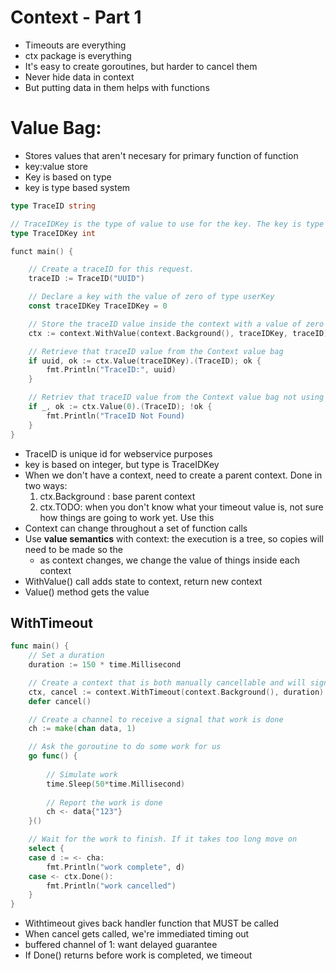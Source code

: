 # Context - Part 1
* Timeouts are everything
* ctx package is everything
* It's easy to create goroutines, but harder to cancel them
* Never hide data in context
* But putting data in them helps with functions
# Value Bag: 
- Stores values that aren't necesary for primary function of function
- key:value store
- Key is based on type
- key is type based system
```go
type TraceID string

// TraceIDKey is the type of value to use for the key. The key is type specific and only values of the same type will match
type TraceIDKey int

funct main() {

    // Create a traceID for this request.
    traceID := TraceID("UUID")

    // Declare a key with the value of zero of type userKey
    const traceIDKey TraceIDKey = 0

    // Store the traceID value inside the context with a value of zero for the key type
    ctx := context.WithValue(context.Background(), traceIDKey, traceID)

    // Retrieve that traceID value from the Context value bag
    if uuid, ok := ctx.Value(traceIDKey).(TraceID); ok {
        fmt.Println("TraceID:", uuid)
    }

    // Retriev that traceID value from the Context value bag not using proper key type
    if _, ok := ctx.Value(0).(TraceID); !ok {
        fmt.Println("TraceID Not Found)
    }
}
```

* TraceID is unique id for webservice purposes
* key is based on integer, but type is TraceIDKey
* When we don't have a context, need to create a parent context. Done in two ways:
    1. ctx.Background : base parent context
    2. ctx.TODO: when you don't know what your timeout value is, not sure how things are going to work yet. Use this 
* Context can change throughout a set of function calls
* Use **value semantics** with context: the execution is a tree, so copies will need to be made so the
    - as context changes, we change the value of things inside each context 
* WithValue() call adds state to context, return new context
* Value() method gets the value

## WithTimeout
```go
func main() {
    // Set a duration
    duration := 150 * time.Millisecond

    // Create a context that is both manually cancellable and will signal a cancel at the specified duration
    ctx, cancel := context.WithTimeout(context.Background(), duration)
    defer cancel()

    // Create a channel to receive a signal that work is done
    ch := make(chan data, 1)

    // Ask the goroutine to do some work for us
    go func() {
        
        // Simulate work
        time.Sleep(50*time.Millisecond)
        
        // Report the work is done
        ch <- data{"123"}
    }()

    // Wait for the work to finish. If it takes too long move on 
    select {
    case d := <- cha:
        fmt.Println("work complete", d)
    case <- ctx.Done():
        fmt.Println("work cancelled")
    }
}
```
* Withtimeout gives back handler function that MUST be called
* When cancel gets called, we're immediated timing out
* buffered channel of 1: want delayed guarantee
* If Done() returns before work is completed, we timeout